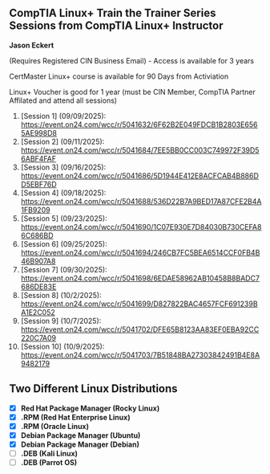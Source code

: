 ## CompTIA Linux+ Train the Trainer Series Sessions from CompTIA Linux+ Instructor
**Jason Eckert**

(Requires Registered CIN Business Email) - Access is available for 3 years

CertMaster Linux+ course is available for 90 Days from Activiation

Linux+ Voucher is good for 1 year (must be CIN Member, CompTIA Partner Affilated and attend all sessions)

1. [Session 1] (09/09/2025): https://event.on24.com/wcc/r/5041632/6F62B2E049FDCB1B2803E6565AE998D8
2. [Session 2] (09/11/2025): https://event.on24.com/wcc/r/5041684/7EE5BB0CC003C749972F39D56ABF4FAF
3. [Session 3] (09/16/2025): https://event.on24.com/wcc/r/5041686/5D1944E412E8ACFCAB4B886DD5EBF76D
4. [Session 4] (09/18/2025): https://event.on24.com/wcc/r/5041688/536D22B7A9BED17A87CFE2B4A1FB9209
5. [Session 5] (09/23/2025): https://event.on24.com/wcc/r/5041690/1C07E930E7D84030B730CEFA86C686BD
6. [Session 6] (09/25/2025): https://event.on24.com/wcc/r/5041694/246CB7FC5BEA6514CCF0FB4B46B907A8
7. [Session 7] (09/30/2025): https://event.on24.com/wcc/r/5041698/6EDAE58962AB10458B8BADC7686DE83E
8. [Session 8] (10/2/2025): https://event.on24.com/wcc/r/5041699/D827822BAC4657FCF691239BA1E2C052
9. [Session 9] (10/7/2025): https://event.on24.com/wcc/r/5041702/DFE65B8123AA83EF0EBA92CC220C7A09
10. [Session 10] (10/9/2025): https://event.on24.com/wcc/r/5041703/7B51848BA27303842491B4E8A9482179

## Two Different Linux Distributions
- [x] **Red Hat Package Manager (Rocky Linux)**
- [x] **.RPM (Red Hat Enterprise Linux)**
- [x] **.RPM (Oracle Linux)** 
- [x] **Debian Package Manager (Ubuntu)**
- [x] **Debian Package Manager (Debian)**
- [ ]  **.DEB (Kali Linux)**
- [ ]  **.DEB (Parrot OS)**
